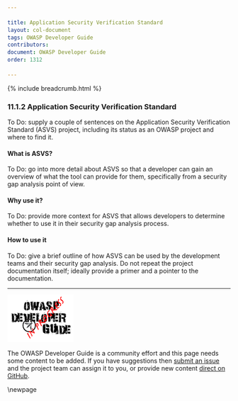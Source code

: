 ```yaml
---

title: Application Security Verification Standard
layout: col-document
tags: OWASP Developer Guide
contributors:
document: OWASP Developer Guide
order: 1312

---
```


{% include breadcrumb.html %}

### 11.1.2 Application Security Verification Standard

To Do: supply a couple of sentences on the Application Security Verification Standard (ASVS) project,
including its status as an OWASP project and where to find it.

#### What is ASVS?

To Do: go into more detail about ASVS so that a developer can gain an overview of what the tool can provide for them,
specifically from a security gap analysis point of view.

#### Why use it?

To Do: provide more context for ASVS that allows developers
to determine whether to use it in their security gap analysis process.

#### How to use it

To Do: give a brief outline of how ASVS can be used by the development teams and their security gap analysis.
Do not repeat the project documentation itself; ideally provide a primer and a pointer to the documentation.

----

![Developer Guide](../../assets/images/dg_wip.png "OWASP Developer Guide")

The OWASP Developer Guide is a community effort and this page needs some content to be added.
If you have suggestions then [submit an issue][issue130102] and the project team can assign it to you,
or provide new content [direct on GitHub][edit130102].

[issue130102]: https://github.com/OWASP/www-project-developer-guide/issues/new?labels=enhancement&template=request.md&title=Update:%2013-security-gap-analysis/01-guides/02-asvs
[edit130102]: https://github.com/OWASP/www-project-developer-guide/blob/main/draft/13-security-gap-analysis/01-guides/02-asvs.md

\newpage
